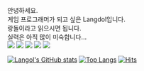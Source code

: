 안녕하세요.\
게임 프로그래머가 되고 싶은 Langdol입니다.\
랑돌이라고 읽으시면 됩니다.\
실력은 아직 많이 미숙합니다...\
<img src="https://img.shields.io/badge/C++-FF6D28?style=flat&logo=c%2B%2B&logoColor=white"/></a>
<img src="https://img.shields.io/badge/C-DC5F00?style=flat&logo=c&logoColor=white"/></a>
<img src="https://img.shields.io/badge/Java-00ABB3?style=flat&logo=Java&logoColor=white"/></a>
<img src="https://img.shields.io/badge/HTML5-DD5353?style=flat&logo=HTML5&logoColor=white"/></a>
<img src="https://img.shields.io/badge/CSS3-B73E3E?style=flat&logo=CSS3&logoColor=white"/></a>

<!--
**langdol/langdol** is a ✨ _special_ ✨ repository because its `README.md` (this file) appears on your GitHub profile.

Here are some ideas to get you started:

- 🔭 I’m currently working on ...
- 🌱 I’m currently learning ...
- 👯 I’m looking to collaborate on ...
- 🤔 I’m looking for help with ...
- 💬 Ask me about ...
- 📫 How to reach me: ...
- 😄 Pronouns: ...
- ⚡ Fun fact: ...
-->
[![Langol's GitHub stats](https://github-readme-stats.vercel.app/api?username=Langdol&count_private=true&show_icons=true&theme=tokyonight)](https://github.com/anuraghazra/github-readme-stats)
[![Top Langs](https://github-readme-stats.vercel.app/api/top-langs/?username=Langdol&layout=compact)](https://github.com/Langdol/github-readme-stats)
[![Hits](https://hits.seeyoufarm.com/api/count/incr/badge.svg?url=https%3A%2F%2Fgithub.com%2Flangdol&count_bg=%2350DE75&title_bg=%23BA0000&icon=&icon_color=%23E7E7E7&title=hits&edge_flat=false)](https://hits.seeyoufarm.com)
